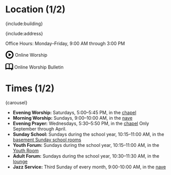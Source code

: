 # Location (1/2)

{include:building}

{include:address}

Office Hours: Monday–Friday, 9:00&nbsp;AM through 3:00&nbsp;PM

<p>
   <a style="text-decoration: none;" target="_blank" href="https://www.facebook.com/Live-Worship-113278686716424/">
     <img class="interface" style="vertical-align: middle;" alt="Play Video Icon" src="./theme/icons/video.png">
     <span style="vertical-align: middle;">Online Worship</span>
   </a>
</p>
<p>
   <a style="text-decoration: none;" target="_blank" href="content/documents/bulletin.pdf">
     <img class="interface" style="vertical-align: middle;" alt="Open Book Icon" src="./theme/icons/book-open.png">
     <span style="vertical-align: middle;">Online Worship Bulletin</span>
   </a>
</p>

# Times (1/2)

{carousel}

*   **Evening Worship:** Saturdays, 5:00–5:45 PM, in the
    [chapel](visit.cgi#chapel)
*   **Morning Worship:** Sundays, 9:00–10:00&nbsp;AM, in the
    [nave](visit.cgi#nave)
*   **Evening Prayer:** Wednesdays, 5:30–5:50&nbsp;PM, in the
    [chapel](visit.cgi#chapel) Only September through April.
*   **Sunday School:** Sundays during the school year, 10:15–11:00&nbsp;AM, in
    the [basement Sunday school rooms](visit.cgi#sunday-school-rooms)
*   **Youth Forum:** Sundays during the school year, 10:15–11:00&nbsp;AM, in the
    [Youth Room](visit.cgi#youth-room)
*   **Adult Forum:** Sundays during the school year, 10:30–11:30&nbsp;AM,
    in the [lounge](visit.cgi#lounge)
*   **Jazz Service:** Third Sunday of every month, 9:00-10:00&nbsp;AM, in the
    [nave](visit.cgi#nave)

